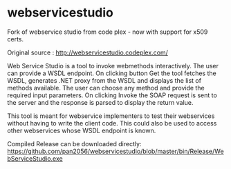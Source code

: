 webservicestudio
================

Fork of webservice studio from code plex - now with support for x509 certs.  

Original source : http://webservicestudio.codeplex.com/

Web Service Studio is a tool to invoke webmethods interactively. The user can provide a WSDL endpoint. On clicking button Get the tool fetches the WSDL, generates .NET proxy from the WSDL and displays the list of methods available. The user can choose any method and provide the required input parameters. On clicking Invoke the SOAP request is sent to the server and the response is parsed to display the return value.

This tool is meant for webservice implementers to test their webservices without having to write the client code. This could also be used to access other webservices whose WSDL endpoint is known. 

Compiled Release can be downloaded directly: 
  https://github.com/pan2056/webservicestudio/blob/master/bin/Release/WebServiceStudio.exe
